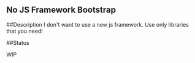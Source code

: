 No JS Framework Bootstrap
----
##Description
I don't want to use a new js framework. Use only libraries that you need!

##Status

WIP


